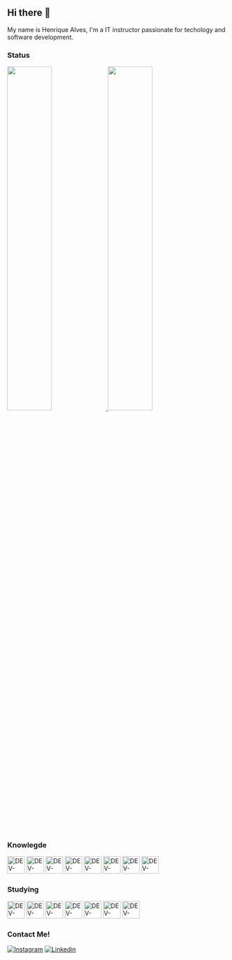## Hi there 👋
My name is Henrique Alves,  I'm a IT instructor passionate for techology and software development.

### Status
  <div>
  <a href="https://github.com/rickalves/rickalves">
    <img width="45%" src="https://github-readme-stats.vercel.app/api?username=rickalves&show_icons=true&theme=highcontrast"/>
    <img width="45%" src="https://github-readme-stats.vercel.app/api/top-langs/?username=rickalves&theme=highcontrast&layout=compact"/>
  </a>
 </div>
  
### Knowlegde
<div>
  <img title="HTML5" alt="DEV-ICON" height="40" width="40" src="https://cdn.jsdelivr.net/gh/devicons/devicon/icons/html5/html5-original.svg" />
  <img title="CSS3" alt="DEV-ICON" height="40" width="40"  src="https://cdn.jsdelivr.net/gh/devicons/devicon/icons/css3/css3-original.svg" />
  <img title="JAVASCRIPT" alt="DEV-ICON" height="40" width="40"  src="https://cdn.jsdelivr.net/gh/devicons/devicon/icons/javascript/javascript-original.svg" />
  <img title="NODEJS" alt="DEV-ICON" height="40" width="40"  src="https://cdn.jsdelivr.net/gh/devicons/devicon/icons/nodejs/nodejs-original.svg" />
  <img title="BOOTSTRAP" alt="DEV-ICON" height="40" width="40"  src="https://cdn.jsdelivr.net/gh/devicons/devicon/icons/bootstrap/bootstrap-plain.svg" />
  <img title="WEBPACK" alt="DEV-ICON" height="40" width="40"  src="https://cdn.jsdelivr.net/gh/devicons/devicon/icons/webpack/webpack-original.svg"/>
  <img title="MYSQL" alt="DEV-ICON" height="40" width="40" src="https://cdn.jsdelivr.net/gh/devicons/devicon/icons/mysql/mysql-original.svg" />
  <img title="JAVA" alt="DEV-ICON" height="40" width="40"  src="https://cdn.jsdelivr.net/gh/devicons/devicon/icons/java/java-original-wordmark.svg" />
</div>

### Studying
<div>
 <img title="REACT" alt="DEV-ICON" height="40" width="40"  src="https://cdn.jsdelivr.net/gh/devicons/devicon/icons/react/react-original.svg" />
  <img title="VUE.JS" alt="DEV-ICON" height="40" width="40"  src="https://cdn.jsdelivr.net/gh/devicons/devicon/icons/vuejs/vuejs-original.svg" />
  <img title="AWS" alt="DEV-ICON" height="40" width="40"  src="https://cdn.jsdelivr.net/gh/devicons/devicon/icons/amazonwebservices/amazonwebservices-original.svg" />
  <img title="DOCKER" alt="DEV-ICON" height="40" width="40"  src="https://cdn.jsdelivr.net/gh/devicons/devicon/icons/docker/docker-plain-wordmark.svg"/>
  <img title="ANGULAR" alt="DEV-ICON" height="40" width="40"   src="https://cdn.jsdelivr.net/gh/devicons/devicon/icons/angularjs/angularjs-plain.svg"/>
  <img title="FLUTTER" alt="DEV-ICON" height="40" width="40"  src="https://cdn.jsdelivr.net/gh/devicons/devicon/icons/flutter/flutter-original.svg"/>
  <img title="PYTHON" alt="DEV-ICON" height="40" width="40"   src="https://cdn.jsdelivr.net/gh/devicons/devicon/icons/python/python-original.svg"/>
  
</div>

### Contact Me!

[![Instagram](https://img.shields.io/badge/Instagram-E4405F?style=for-the-badge&logo=instagram&logoColor=white)](https://www.instagram.com/rick_alves.r/)
[![Linkedin](https://img.shields.io/badge/LinkedIn-0077B5?style=for-the-badge&logo=linkedin&logoColor=white)](https://www.linkedin.com/in/henrique-alves-685a1777/)

